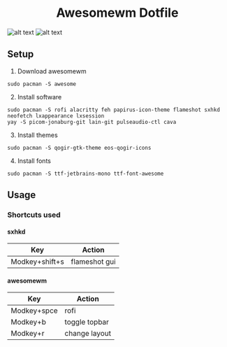 <div align="center">
<h1>Awesomewm Dotfile</h1>
</div>

![alt text](https://media.discordapp.net/attachments/1080621207512174592/1115483937309982751/image.png)
![alt text](https://media.discordapp.net/attachments/1080621207512174592/1119160884875513966/image.png)

## Setup

1. Download awesomewm
```
sudo pacman -S awesome
```
2. Install software
```
sudo pacman -S rofi alacritty feh papirus-icon-theme flameshot sxhkd neofetch lxappearance lxsession
yay -S picom-jonaburg-git lain-git pulseaudio-ctl cava
```
3. Install themes
```
sudo pacman -S qogir-gtk-theme eos-qogir-icons
```
4. Install fonts
```
sudo pacman -S ttf-jetbrains-mono ttf-font-awesome 
```

## Usage

### Shortcuts used

#### sxhkd
|      Key      |     Action    |
| ------------- | ------------- |
| Modkey+shift+s| flameshot gui |


#### awesomewm
|      Key      |     Action    |
| ------------- | ------------- |
|  Modkey+spce  |      rofi     |
|   Modkey+b    | toggle topbar |
|   Modkey+r    | change layout |
